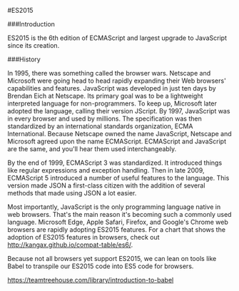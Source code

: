 #ES2015

###Introduction

ES2015 is the 6th edition of ECMAScript and largest upgrade to JavaScript since its creation.

###History

In 1995, there was something called the browser wars. Netscape and Microsoft were going head to head rapidly expanding their Web browsers' capabilities and features. JavaScript was developed in just ten days by Brendan Eich at Netscape. Its primary goal was to be a lightweight interpreted language for non-programmers. To keep up, Microsoft later adopted the language, calling their version JScript. By 1997, JavaScript was in every browser and used by millions. The specification was then standardized by an international standards organization, ECMA International. Because Netscape owned the name JavaScript, Netscape and Microsoft agreed upon the name ECMAScript. ECMAScript and JavaScript are the same, and you'll hear them used interchangeably.

By the end of 1999, ECMAScript 3 was standardized. It introduced things like regular expressions and exception handling. Then in late 2009, ECMAScript 5 introduced a number of useful features to the language. This version made JSON a first-class citizen with the addition of several methods that made using JSON a lot easier.

Most importantly, JavaScript is the only programming language native in web browsers. That's the main reason it's becoming such a commonly used language. Microsoft Edge, Apple Safari, Firefox, and Google's Chrome web browsers are rapidly adopting ES2015 features. For a chart that shows the adoption of ES2015 features in browsers, check out http://kangax.github.io/compat-table/es6/.

Because not all browsers yet support ES2015, we can lean on tools like Babel to transpile our ES2015 code into ES5 code for browsers.

https://teamtreehouse.com/library/introduction-to-babel

